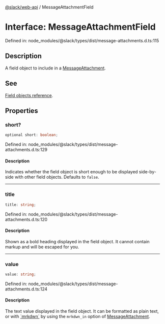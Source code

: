 [@slack/web-api](../index.md) / MessageAttachmentField

# Interface: MessageAttachmentField

Defined in: node\_modules/@slack/types/dist/message-attachments.d.ts:115

## Description

A field object to include in a [MessageAttachment](MessageAttachment.md).

## See

[Field objects reference](https://api.slack.com/reference/messaging/attachments#field_objects).

## Properties

### short?

```ts
optional short: boolean;
```

Defined in: node\_modules/@slack/types/dist/message-attachments.d.ts:129

#### Description

Indicates whether the field object is short enough to be displayed side-by-side with
other field objects. Defaults to `false`.

***

### title

```ts
title: string;
```

Defined in: node\_modules/@slack/types/dist/message-attachments.d.ts:120

#### Description

Shown as a bold heading displayed in the field object. It cannot contain markup and
will be escaped for you.

***

### value

```ts
value: string;
```

Defined in: node\_modules/@slack/types/dist/message-attachments.d.ts:124

#### Description

The text value displayed in the field object. It can be formatted as plain text, or with [\`mrkdwn\`](https://api.slack.com/reference/surfaces/formatting#basics) by using the `mrkdwn_in` option of [MessageAttachment](MessageAttachment.md).
